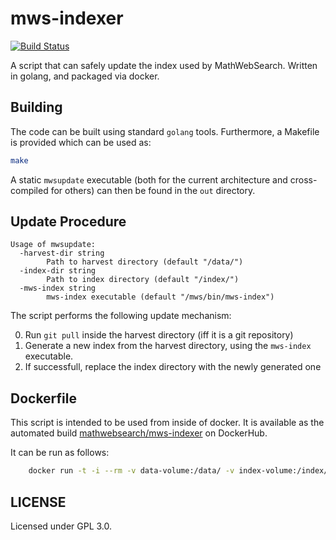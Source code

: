 # mws-indexer

[![Build Status](https://travis-ci.org/MathWebSearch/mws-indexer.svg?branch=master)](https://travis-ci.org/MathWebSearch/mws-indexer)

A script that can safely update the index used by MathWebSearch. 
Written in golang, and packaged via docker. 

## Building

The code can be built using standard `golang` tools. 
Furthermore, a Makefile is provided which can be used as:

```bash
make
```

A static `mwsupdate` executable (both for the current architecture and cross-compiled for others) can then be found in the `out` directory. 

## Update Procedure

```
Usage of mwsupdate:
  -harvest-dir string
        Path to harvest directory (default "/data/")
  -index-dir string
        Path to index directory (default "/index/")
  -mws-index string
        mws-index executable (default "/mws/bin/mws-index")
```

The script performs the following update mechanism:

0. Run `git pull` inside the harvest directory (iff it is a git repository)
1. Generate a new index from the harvest directory, using the `mws-index` executable. 
2. If successfull, replace the index directory with the newly generated one

## Dockerfile

This script is intended to be used from inside of docker. 
It is available as the automated build [mathwebsearch/mws-indexer](https://hub.docker.com/r/mathwebsearch/mws-indexer) on DockerHub. 

It can be run as follows:

```bash
    docker run -t -i --rm -v data-volume:/data/ -v index-volume:/index/ -v /var/run/docker.sock:/var/run/docker.sock mathwebsearch/mws-indexer
```

## LICENSE

Licensed under GPL 3.0. 
